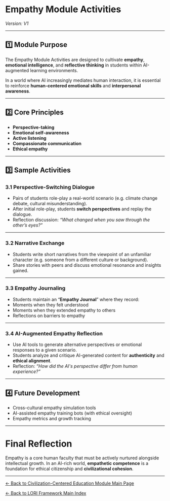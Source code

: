# Empathy Module Activities
*Version: V1*

---

## 1️⃣ Module Purpose

The Empathy Module Activities are designed to cultivate **empathy**, **emotional intelligence**, and **reflective thinking** in students within AI-augmented learning environments.

In a world where AI increasingly mediates human interaction, it is essential to reinforce **human-centered emotional skills** and **interpersonal awareness**.

---

## 2️⃣ Core Principles

- **Perspective-taking**
- **Emotional self-awareness**
- **Active listening**
- **Compassionate communication**
- **Ethical empathy**

---

## 3️⃣ Sample Activities

### 3.1 Perspective-Switching Dialogue

- Pairs of students role-play a real-world scenario (e.g. climate change debate, cultural misunderstanding).
- After initial role-play, students **switch perspectives** and replay the dialogue.
- Reflection discussion: *“What changed when you saw through the other’s eyes?”*

---

### 3.2 Narrative Exchange

- Students write short narratives from the viewpoint of an unfamiliar character (e.g. someone from a different culture or background).
- Share stories with peers and discuss emotional resonance and insights gained.

---

### 3.3 Empathy Journaling

- Students maintain an “**Empathy Journal**” where they record:
- Moments when they felt understood
- Moments when they extended empathy to others
- Reflections on barriers to empathy

---

### 3.4 AI-Augmented Empathy Reflection

- Use AI tools to generate alternative perspectives or emotional responses to a given scenario.
- Students analyze and critique AI-generated content for **authenticity** and **ethical alignment**.
- Reflection: *“How did the AI's perspective differ from human experience?”*

---

## 4️⃣ Future Development

- Cross-cultural empathy simulation tools
- AI-assisted empathy training bots (with ethical oversight)
- Empathy metrics and growth tracking

---

# Final Reflection

Empathy is a core human faculty that must be actively nurtured alongside intellectual growth.
In an AI-rich world, **empathetic competence** is a foundation for ethical citizenship and **civilizational cohesion**.

---

[← Back to Civilization-Centered Education Module Main Page](index.md)

[← Back to LORI Framework Main Index](../../index.md)
